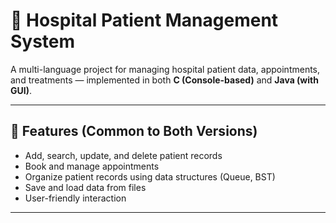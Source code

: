 # 🏥 Hospital Patient Management System

A multi-language project for managing hospital patient data, appointments, and treatments — implemented in both **C (Console-based)** and **Java (with GUI)**.

---

## 📌 Features (Common to Both Versions)

- Add, search, update, and delete patient records
- Book and manage appointments
- Organize patient records using data structures (Queue, BST)
- Save and load data from files
- User-friendly interaction

---
